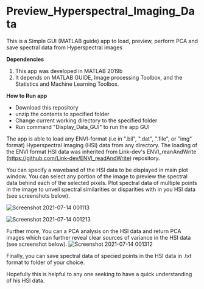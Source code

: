 # Preview_Hyperspectral_Imaging_Data

This is a Simple GUI (MATLAB guide) app to load, preview, perform PCA and save spectral data from Hyperspectral images

**Dependencies**
1. This app was developed in MATLAB 2019b
2. It depends on MATLAB GUIDE, Image processing Toolbox, and the Statistics and Machine Learning Toolbox.

**How to Run app**
- Download this repository
- unzip the contents to specified folder
- Change current working directory to the specified folder 
- Run command "Display_Data_GUI" to run the app GUI

The app is able to load any ENVI-format (i.e in ".bil", ".dat", ".file", or "img" format) Hyperspectral Imaging (HSI) data from any directory. 
The loading of the ENVI format HSI data was inherited from Link-dev's ENVI_reanAndWrite (https://github.com/Link-dev/ENVI_readAndWrite) repository.

You can specify a waveband of the HSI data to be displayed in main plot window. 
You can select any portion of the image to preview the spectral data behind each of the selected pixels. 
Plot spectral data of multiple points in the image to unveil spectral similarities or disparities with in you HSI data (see screenshots below).

![Screenshot 2021-07-14 001113](https://user-images.githubusercontent.com/49397327/125479710-763d24fc-12c7-48ad-99b5-c11ad043f130.png)

![Screenshot 2021-07-14 001213](https://user-images.githubusercontent.com/49397327/125479974-27385dc6-2e22-4f0e-8c9b-dd0334ef533b.png)



Further more, You can a PCA analysis on the HSI data and return PCA images which can further reveal clear sources of variance in the HSI data (see screenshot below).
![Screenshot 2021-07-14 001312](https://user-images.githubusercontent.com/49397327/125480542-e4a84c2a-2950-4b56-958a-54579be0b292.png)

Finally, you can save spectral data of specied points in the HSI data in .txt format to folder of your choice.

Hopefully this is helpful to any one seeking to have a quick understanding of his HSI data.
